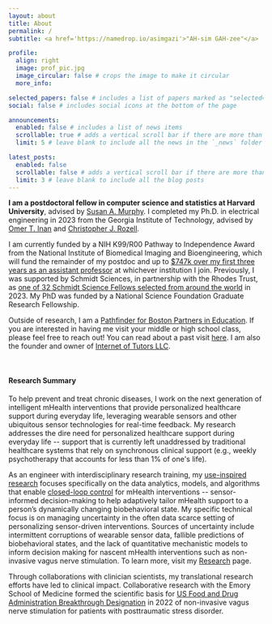 ```yaml
---
layout: about
title: About
permalink: /
subtitle: <a href='https://namedrop.io/asimgazi'>"AH-sim GAH-zee"</a>

profile:
  align: right
  image: prof_pic.jpg
  image_circular: false # crops the image to make it circular
  more_info: 

selected_papers: false # includes a list of papers marked as "selected={true}"
social: false # includes social icons at the bottom of the page

announcements:
  enabled: false # includes a list of news items
  scrollable: true # adds a vertical scroll bar if there are more than 3 news items
  limit: 5 # leave blank to include all the news in the `_news` folder

latest_posts:
  enabled: false
  scrollable: false # adds a vertical scroll bar if there are more than 3 new posts items
  limit: 3 # leave blank to include all the blog posts
---
```


**I am a postdoctoral fellow in computer science and statistics at Harvard University**, advised by [Susan A. Murphy](https://people.seas.harvard.edu/~samurphy/). I completed my Ph.D. in electrical engineering in 2023 from the Georgia Institute of Technology, advised by [Omer T. Inan](https://irl.gatech.edu/people/) and [Christopher J. Rozell](https://siplab.gatech.edu/people.html/).

I am currently funded by a NIH K99/R00 Pathway to Independence Award from the National Institute of Biomedical Imaging and Bioengineering, which will fund the remainder of my postdoc and up to [&#36;747k over my first three years as an assistant professor](http://bit.ly/43uk7xN) at whichever institution I join. Previously, I was supported by Schmidt Sciences, in partnership with the Rhodes Trust, as [one of 32 Schmidt Science Fellows selected from around the world](https://schmidtsciencefellows.org/fellow/asim-gazi/) in 2023. My PhD was funded by a National Science Foundation Graduate Research Fellowship.

Outside of research, I am a [Pathfinder for Boston Partners in Education](https://bostonpartners.org/educators/pathfinders/). If you are interested in having me visit your middle or high school class, please feel free to reach out! You can read about a past visit [here](https://bostonpartners.org/asim-gazi-gardner-pilot-academy/). I am also the founder and owner of [Internet of Tutors LLC](https://www.internetoftutors.com/).

<br>

#### Research Summary
To help prevent and treat chronic diseases, I work on the next generation of intelligent mHealth interventions that provide personalized healthcare support during everyday life, leveraging wearable sensors and other ubiquitous sensor technologies for real-time feedback. My research addresses the dire need for personalized healthcare support during everyday life -- support that is currently left unaddressed by traditional healthcare systems that rely on synchronous clinical support (e.g., weekly psychotherapy that accounts for less than 1% of one's life). 

As an engineer with interdisciplinary research training, my [use-inspired research](https://nap.nationalacademies.org/read/12015/chapter/5) focuses specifically on the data analytics, models, and algorithms that enable [closed-loop control](https://en.wikipedia.org/wiki/Closed-loop_controller) for mHealth interventions -- sensor-informed decision-making to help adaptively tailor mHealth support to a person’s dynamically changing biobehavioral state. My specific technical focus is on managing uncertainty in the often data scarce setting of personalizing sensor-driven interventions. Sources of uncertainty include intermittent corruptions of wearable sensor data, fallible predictions of biobehavioral states, and the lack of quantitative mechanistic models to inform decision making for nascent mHealth interventions such as non-invasive vagus nerve stimulation. To learn more, visit my [Research](/research/) page.

Through collaborations with clinician scientists, my translational research efforts have led to clinical impact. Collaborative research with the Emory School of Medicine formed the scientific basis for [US Food and Drug Administration Breakthrough Designation](https://research.gatech.edu/research-georgia-tech-and-emory-university-leads-fda-breakthrough-designation-new-ptsd-treatment) in 2022 of non-invasive vagus nerve stimulation for patients with posttraumatic stress disorder.